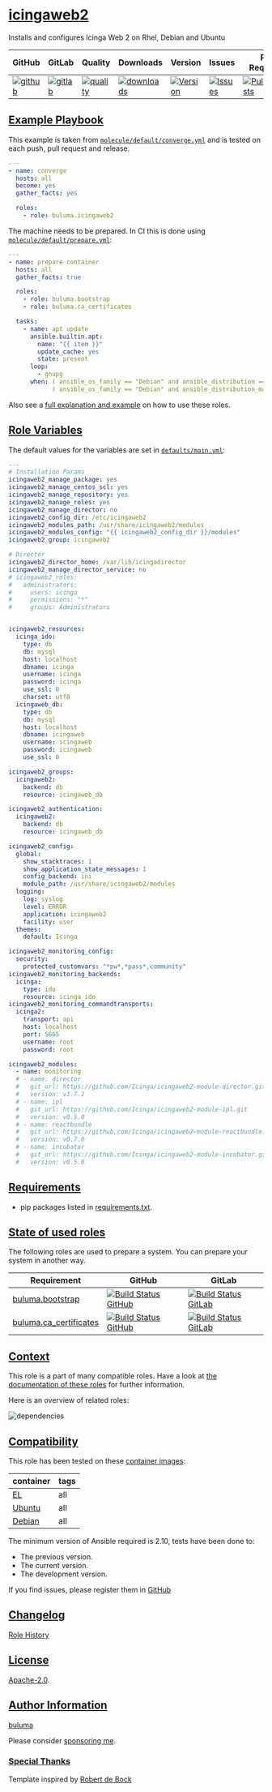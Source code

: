 # [icingaweb2](#icingaweb2)

Installs and configures Icinga Web 2 on Rhel, Debian and Ubuntu

|GitHub|GitLab|Quality|Downloads|Version|Issues|Pull Requests|
|------|------|-------|---------|-------|------|-------------|
|[![github](https://github.com/buluma/ansible-role-icingaweb2/workflows/Ansible%20Molecule/badge.svg)](https://github.com/buluma/ansible-role-icingaweb2/actions)|[![gitlab](https://gitlab.com/shadowwalker/ansible-role-icingaweb2/badges/master/pipeline.svg)](https://gitlab.com/shadowwalker/ansible-role-icingaweb2)|[![quality](https://img.shields.io/ansible/quality/58626)](https://galaxy.ansible.com/buluma/icingaweb2)|[![downloads](https://img.shields.io/ansible/role/d/58626)](https://galaxy.ansible.com/buluma/icingaweb2)|[![Version](https://img.shields.io/github/release/buluma/ansible-role-icingaweb2.svg)](https://github.com/buluma/ansible-role-icingaweb2/releases/)|[![Issues](https://img.shields.io/github/issues/buluma/ansible-role-icingaweb2.svg)](https://github.com/buluma/ansible-role-icingaweb2/issues/)|[![PullRequests](https://img.shields.io/github/issues-pr-closed-raw/buluma/ansible-role-icingaweb2.svg)](https://github.com/buluma/ansible-role-icingaweb2/pulls/)|

## [Example Playbook](#example-playbook)

This example is taken from [`molecule/default/converge.yml`](https://github.com/buluma/ansible-role-icingaweb2/blob/master/molecule/default/converge.yml) and is tested on each push, pull request and release.

```yaml
---
- name: converge
  hosts: all
  become: yes
  gather_facts: yes

  roles:
    - role: buluma.icingaweb2
```

The machine needs to be prepared. In CI this is done using [`molecule/default/prepare.yml`](https://github.com/buluma/ansible-role-icingaweb2/blob/master/molecule/default/prepare.yml):

```yaml
---
- name: prepare container
  hosts: all
  gather_facts: true

  roles:
    - role: buluma.bootstrap
    - role: buluma.ca_certificates

  tasks:
    - name: apt update
      ansible.builtin.apt:
        name: "{{ item }}"
        update_cache: yes
        state: present
      loop:
        - gnupg
      when: ( ansible_os_family == "Debian" and ansible_distribution == "Ubuntu" and ansible_distribution_major_version == "18" ) or
            ( ansible_os_family == "Debian" and ansible_distribution_major_version == "10" )
```

Also see a [full explanation and example](https://buluma.github.io/how-to-use-these-roles.html) on how to use these roles.

## [Role Variables](#role-variables)

The default values for the variables are set in [`defaults/main.yml`](https://github.com/buluma/ansible-role-icingaweb2/blob/master/defaults/main.yml):

```yaml
---
# Installation Params
icingaweb2_manage_package: yes
icingaweb2_manage_centos_scl: yes
icingaweb2_manage_repository: yes
icingaweb2_manage_roles: yes
icingaweb2_manage_director: no
icingaweb2_config_dir: /etc/icingaweb2
icingaweb2_modules_path: /usr/share/icingaweb2/modules
icingaweb2_modules_config: "{{ icingaweb2_config_dir }}/modules"
icingaweb2_group: icingaweb2

# Director
icingaweb2_director_home: /var/lib/icingadirector
icingaweb2_manage_director_service: no
# icingaweb2_roles:
#   administrators:
#     users: icinga
#     permissions: "*"
#     groups: Administrators


icingaweb2_resources:
  icinga_ido:
    type: db
    db: mysql
    host: localhost
    dbname: icinga
    username: icinga
    password: icinga
    use_ssl: 0
    charset: utf8
  icingaweb_db:
    type: db
    db: mysql
    host: localhost
    dbname: icingaweb
    username: icingaweb
    password: icingaweb
    use_ssl: 0

icingaweb2_groups:
  icingaweb2:
    backend: db
    resource: icingaweb_db

icingaweb2_authentication:
  icingaweb2:
    backend: db
    resource: icingaweb_db

icingaweb2_config:
  global:
    show_stacktraces: 1
    show_application_state_messages: 1
    config_backend: ini
    module_path: /usr/share/icingaweb2/modules
  logging:
    log: syslog
    level: ERROR
    application: icingaweb2
    facility: user
  themes:
    default: Icinga

icingaweb2_monitoring_config:
  security:
    protected_customvars: "*pw*,*pass*,community"
icingaweb2_monitoring_backends:
  icinga:
    type: ido
    resource: icinga_ido
icingaweb2_monitoring_commandtransports:
  icinga2:
    transport: api
    host: localhost
    port: 5665
    username: root
    password: root

icingaweb2_modules:
  - name: monitoring
  # - name: director
  #   git_url: https://github.com/Icinga/icingaweb2-module-director.git
  #   version: v1.7.2
  # - name: ipl
  #   git_url: https://github.com/Icinga/icingaweb2-module-ipl.git
  #   version: v0.5.0
  # - name: reactbundle
  #   git_url: https://github.com/Icinga/icingaweb2-module-reactbundle.git
  #   version: v0.7.0
  # - name: incubator
  #   git_url: https://github.com/Icinga/icingaweb2-module-incubator.git
  #   version: v0.5.0
```

## [Requirements](#requirements)

- pip packages listed in [requirements.txt](https://github.com/buluma/ansible-role-icingaweb2/blob/master/requirements.txt).

## [State of used roles](#state-of-used-roles)

The following roles are used to prepare a system. You can prepare your system in another way.

| Requirement | GitHub | GitLab |
|-------------|--------|--------|
|[buluma.bootstrap](https://galaxy.ansible.com/buluma/bootstrap)|[![Build Status GitHub](https://github.com/buluma/ansible-role-bootstrap/workflows/Ansible%20Molecule/badge.svg)](https://github.com/buluma/ansible-role-bootstrap/actions)|[![Build Status GitLab](https://gitlab.com/shadowwalker/ansible-role-bootstrap/badges/master/pipeline.svg)](https://gitlab.com/shadowwalker/ansible-role-bootstrap)|
|[buluma.ca_certificates](https://galaxy.ansible.com/buluma/ca_certificates)|[![Build Status GitHub](https://github.com/buluma/ansible-role-ca_certificates/workflows/Ansible%20Molecule/badge.svg)](https://github.com/buluma/ansible-role-ca_certificates/actions)|[![Build Status GitLab](https://gitlab.com/shadowwalker/ansible-role-ca_certificates/badges/master/pipeline.svg)](https://gitlab.com/shadowwalker/ansible-role-ca_certificates)|

## [Context](#context)

This role is a part of many compatible roles. Have a look at [the documentation of these roles](https://buluma.github.io/) for further information.

Here is an overview of related roles:

![dependencies](https://raw.githubusercontent.com/buluma/ansible-role-icingaweb2/png/requirements.png "Dependencies")

## [Compatibility](#compatibility)

This role has been tested on these [container images](https://hub.docker.com/u/buluma):

|container|tags|
|---------|----|
|[EL](https://hub.docker.com/repository/docker/buluma/enterpriselinux/general)|all|
|[Ubuntu](https://hub.docker.com/repository/docker/buluma/ubuntu/general)|all|
|[Debian](https://hub.docker.com/repository/docker/buluma/debian/general)|all|

The minimum version of Ansible required is 2.10, tests have been done to:

- The previous version.
- The current version.
- The development version.

If you find issues, please register them in [GitHub](https://github.com/buluma/ansible-role-icingaweb2/issues)

## [Changelog](#changelog)

[Role History](https://github.com/buluma/ansible-role-icingaweb2/blob/master/CHANGELOG.md)

## [License](#license)

[Apache-2.0](https://github.com/buluma/ansible-role-icingaweb2/blob/master/LICENSE).

## [Author Information](#author-information)

[buluma](https://buluma.github.io/)

Please consider [sponsoring me](https://github.com/sponsors/buluma).

### [Special Thanks](#special-thanks)

Template inspired by [Robert de Bock](https://github.com/robertdebock)
